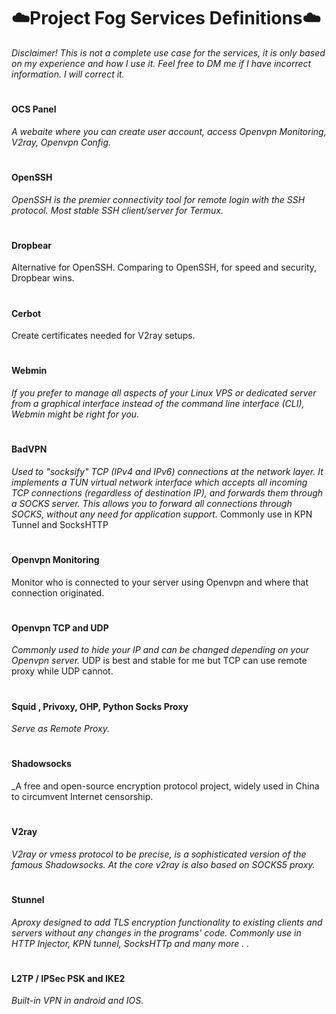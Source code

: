 
# ☁️Project Fog Services Definitions☁️

_Disclaimer! This is not a complete use case for the services, it is only based on my experience and how I use it. Feel free to DM me if I have incorrect information. I will correct it._
#
#### OCS Panel
_A webaite where you can create user account, access Openvpn Monitoring, V2ray, Openvpn Config._
#
#### OpenSSH
_OpenSSH is the premier connectivity tool for remote login with the SSH protocol. Most stable SSH client/server for Termux._
#
#### Dropbear
Alternative for OpenSSH. Comparing to OpenSSH, for speed and security, Dropbear wins.
#
#### Cerbot
Create certificates needed for V2ray setups.
#
#### Webmin
_If you prefer to manage all aspects of your Linux VPS or dedicated server from a graphical interface instead of the command line interface (CLI), Webmin might be right for you._
#
#### BadVPN
_Used to "socksify" TCP (IPv4 and IPv6) connections at the network layer. It implements a TUN virtual network interface which accepts all incoming TCP connections (regardless of destination IP), and forwards them through a SOCKS server. This allows you to forward all connections through SOCKS, without any need for application support._
Commonly use in KPN Tunnel and SocksHTTP
#
#### Openvpn Monitoring
Monitor who is connected to your server using Openvpn and where that connection originated.
#
#### Openvpn TCP and UDP
_Commonly used to hide your IP and can be changed depending on your Openvpn server._
UDP is best and stable for me but TCP can use remote proxy while UDP cannot.
#
#### Squid , Privoxy, OHP, Python Socks Proxy
_Serve as Remote Proxy._
#
#### Shadowsocks
_A free and open-source encryption protocol project, widely used in China to circumvent Internet censorship.
#
#### V2ray
_V2ray or vmess protocol to be precise, is a sophisticated version of the famous Shadowsocks. At the core v2ray is also based on SOCKS5 proxy._
#
#### Stunnel 
_Aproxy designed to add TLS encryption functionality to existing clients and servers without any changes in the programs' code. Commonly use in HTTP Injector, KPN tunnel, SocksHTTp and many more . ._
#
#### L2TP / IPSec PSK and IKE2
_Built-in VPN in android and IOS._
#

